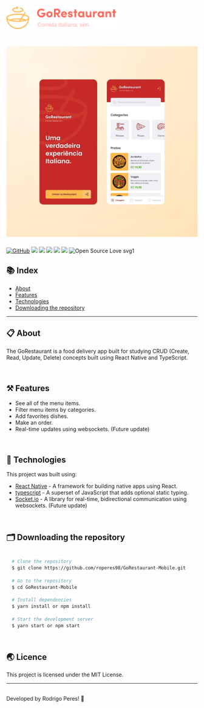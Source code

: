 <h1>
  <img src="assets/gorestaurantreadmelogo.png" width="290px"/>
</h1>

<h1>
    <img src="assets/gorestaurant.png"/>
</h1>

[![GitHub](https://img.shields.io/github/license/mashape/apistatus.svg)](https://github.com/roperes98/GoRestaurant-Mobile/blob/master/LICENSE)
![](https://img.shields.io/github/package-json/v/roperes98/GoRestaurant-Mobile.svg)
![](https://img.shields.io/github/last-commit/roperes98/GoRestaurant-Mobile.svg?color=red)
![](https://img.shields.io/github/languages/count/roperes98/GoRestaurant-Mobile.svg?color=lightgrey)
![](https://img.shields.io/github/languages/top/roperes98/GoRestaurant-Mobile.svg?color=yellow)
![](https://img.shields.io/github/repo-size/roperes98/GoRestaurant-Mobile.svg)
![Open Source Love svg1](https://badges.frapsoft.com/os/v1/open-source.svg?v=103)

## 📚 Index
- [About](#-about)
- [Features](#-features)
- [Technologies](#-technologies)
- [Downloading the repository](#-downloading-the-repository)

---

## 📋 About

The GoRestaurant is a food delivery app built for studying CRUD (Create, Read, Update, Delete) concepts built using React Native and TypeScript. 

⠀⠀⠀⠀⠀⠀⠀⠀
## ⚒️ Features

- See all of the menu items.
- Filter menu items by categories.
- Add favorites dishes.
- Make an order.
- Real-time updates using websockets. (Future update)

⠀⠀⠀⠀⠀⠀⠀⠀
## 🚀 Technologies

This project was built using:

- [React Native](https://reactnative.dev) - A framework for building native apps using React.
- [typescript](https://www.typescriptlang.org) - A superset of JavaScript that adds optional static typing.
- [Socket.io](https://socket.io) - A library for real-time, bidirectional communication using websockets. (Future update)

⠀⠀⠀⠀⠀⠀⠀⠀

## 🗂️ Downloading the repository

```bash

  # Clone the repository
  $ git clone https://github.com/roperes98/GoRestaurant-Mobile.git

  # Go to the repository
  $ cd GoRestaurant-Mobile

  # Install dependencies
  $ yarn install or npm install

  # Start the development server
  $ yarn start or npm start

```
⠀⠀⠀⠀⠀⠀⠀⠀

## 🌏 Licence

This project is licensed under the MIT License.<br>

---
⠀⠀⠀⠀⠀⠀⠀⠀<br>
Developed by Rodrigo Peres! 👾
